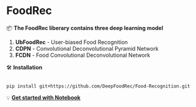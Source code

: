 # FoodRec
📦 **The FoodRec liberary contains three deep learning model**
1. **UbFoodRec** - User-biased Food Recognition
2. **CDPN** - Convolutional Deconvolutional Pyramid Network
3. **FCDN** - Food Convolutional Deconvolutional Network 

🛠 **Installation**

```

pip install git+https://github.com/DeepFoodRec/Food-Recognition.git

```


💡  **[Get started with Notebook](https://github.com/DeepFoodRec/Food-Recognition/blob/main/Notebook/DeepFoodRec.ipynb)** 
